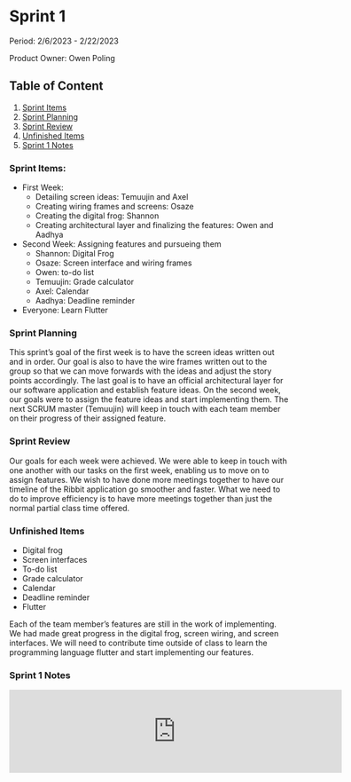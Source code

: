 # Sprint 1

Period: 2/6/2023 - 2/22/2023

Product Owner: Owen Poling

## Table of Content

1. [Sprint Items](#Sprint-Items)
2. [Sprint Planning](#Sprint-Planning)
3. [Sprint Review](#Sprint-Review)
4. [Unfinished Items](#Unfinished-Items)
5. [Sprint 1 Notes](#Sprint-1-Notes)

### Sprint Items:

- First Week:
  - Detailing screen ideas: Temuujin and Axel
  - Creating wiring frames and screens: Osaze
  - Creating the digital frog: Shannon
  - Creating architectural layer and finalizing the features: Owen and Aadhya
- Second Week: Assigning features and pursueing them
  - Shannon: Digital Frog
  - Osaze: Screen interface and wiring frames
  - Owen: to-do list
  - Temuujin: Grade calculator
  - Axel: Calendar
  - Aadhya: Deadline reminder
- Everyone: Learn Flutter

### Sprint Planning

This sprint’s goal of the first week is to have the screen ideas written out and in order. 
Our goal is also to have the wire frames written out to the group so that we can move forwards with 
the ideas and adjust the story points accordingly. The last goal is to have an official 
architectural layer for our software application and establish feature ideas. On the second week, 
our goals were to assign the feature ideas and start implementing them. The next SCRUM 
master (Temuujin) will keep in touch with each team member on their progress of their 
assigned feature.

### Sprint Review

Our goals for each week were achieved. We were able to keep in touch with one another with our 
tasks on the first week, enabling us to move on to assign features. We wish to have done more 
meetings together to have our timeline of the Ribbit application go smoother and faster. What 
we need to do to improve efficiency is to have more meetings together than just the normal 
partial class time offered.

### Unfinished Items

- Digital frog
- Screen interfaces
- To-do list
- Grade calculator
- Calendar
- Deadline reminder
- Flutter

Each of the team member’s features are still in the work of implementing. We had made 
great progress in the digital frog, screen wiring, and screen interfaces. We will need to
contribute time outside of class to learn the programming language flutter and start 
implementing our features.

### Sprint 1 Notes
<embed src="https://opoling.github.io/Sprint 1 Notes.pdf" width=600/>
